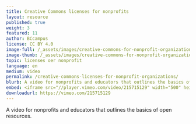 ```yaml
---
title: Creative Commons licenses for nonprofits
layout: resource
published: true
weight: 3
featured: 11
author: BCcampus
license: CC BY 4.0
image-full: /_assets/images/creative-commons-for-nonprofit-organizations-500.jpg
image-thumb: /_assets/images/creative-commons-for-nonprofit-organizations-200.jpg
topic: licenses oer nonprofit
language: en
medium: video
permalink: /creative-commons-licenses-for-nonprofit-organizations/
blurb: A video for nonprofits and educators that outlines the basics of open resources.
embed: <iframe src="//player.vimeo.com/video/215715129" width="500" height="281" frameborder="0" webkitallowfullscreen mozallowfullscreen allowfullscreen></iframe> <p><a href="http://vimeo.com/215715129">Creative Commons Licenses for Non-Profit Organizations</a> from <a href="http://vimeo.com/bccampus">BCcampus</a> on <a href="https://vimeo.com">Vimeo</a>.</p>
downloadurl: https://vimeo.com/215715129
---
```


<p>
  A video for nonprofits and educators that outlines the basics of open
  resources.
</p>
